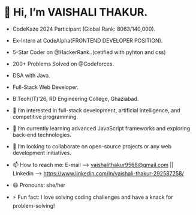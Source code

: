 # 👋 Hi, I’m VAISHALI THAKUR.

- CodeKaze 2024 Participant (Global Rank: 8063/140,000).
- Ex-Intern at CodeAlpha(FRONTEND DEVELOPER POSITION).
- 5-Star Coder on @HackerRank..(cetified with pyhton and css)
- 200+ Problems Solved on @Codeforces.
- DSA with Java.
- Full-Stack Web Developer.
- B.Tech(IT)'26, RD Engineering College, Ghaziabad.

- 👀 I’m interested in full-stack development, artificial intelligence, and competitive programming.
- 🌱 I’m currently learning advanced JavaScript frameworks and exploring back-end technologies.
- 💞️ I’m looking to collaborate on open-source projects or any web development initiatives.
- 📫 How to reach me: E-mail --> vaishalithakur9568@gmail.com || Linkedin --> https://www.linkedin.com/in/vaishali-thakur-292587258/
- 😄 Pronouns: she/her
- ⚡ Fun fact: I love solving coding challenges and have a knack for problem-solving!


